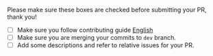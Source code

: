 Please make sure these boxes are checked before submitting your PR, thank you!

- [ ] Make sure you follow contributing guide [English](https://github.com/element-plus/element-plus/blob/master/.github/CONTRIBUTING.en-US.md)
- [ ] Make sure you are merging your commits to `dev` branch.
- [ ] Add some descriptions and refer to relative issues for your PR.
